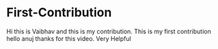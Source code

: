 # First-Contribution
Hi this is Vaibhav and this is my contribution.
This is my first contribution
hello anuj thanks for this video. Very Helpful
